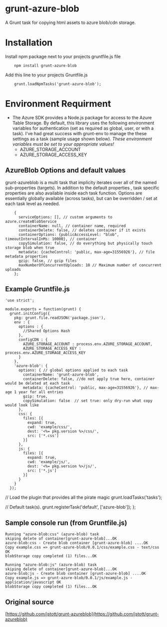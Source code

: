 # grunt-azure-blob

A Grunt task for copying html assets to azure blob/cdn storage.

# Installation
Install npm package next to your projects gruntfile.js file

        npm install grunt-azure-blob

Add this line to your projects Gruntfile.js

        grunt.loadNpmTasks('grunt-azure-blob');

# Environment Requirment
+ The Azure SDK provides a Node.js package for access to the Azure Table Storage.  By default, this library uses the following environment variables for authentication (set as required as global, user, or with a task).  I've had great success with grunt-env to manage the these settings as a task (sample usage shown below).  _These environment variables must be set to your appropriate values!_
  + AZURE_STORAGE_ACCOUNT
  + AZURE_STORAGE_ACCESS_KEY


## AzureBlob Options and default values
grunt-azureblob is a multi task that implicity iterates over all of the named sub-properties (targets).  In addition to the default properties , task specific properties are also available inside each task function.  Options are essentially globally available (across tasks), but can be overridden / set at each task level as needed.


        {
          serviceOptions: [], // custom arguments to azure.createBlobService
          containerName: null, // container name, required
          containerDelete: false, // deletes container if it exists
          containerOptions: {publicAccessLevel: "blob", timeoutIntervalInMs: 10000}, // container
          copySimulation: false, // do everything but physically touch storage blob when true
          metadata: {cacheControl: 'public, max-age=31556926'}, // file metadata properties
          gzip: false, // gzip files
          maxNumberOfConcurrentUploads: 10 // Maximum number of concurrent uploads
        };


## Example Gruntfile.js
    'use strict';

    module.exports = function(grunt) {
      grunt.initConfig({
        pkg: grunt.file.readJSON('package.json'),
        env : {
          options : {
            //Shared Options Hash
          },
          configCDN : {
            AZURE_STORAGE_ACCOUNT : process.env.AZURE_STORAGE_ACCOUNT,
            AZURE_STORAGE_ACCESS_KEY : process.env.AZURE_STORAGE_ACCESS_KEY
          }
        },
        'azure-blob': {
          options: { // global options applied to each task
            containerName: 'grunt-azure-blob',
            containerDelete: false, //do not apply true here, container would be deleted at each task
            metadata: {cacheControl: 'public, max-age=31556926'}, // max-age 1 year for all entries
            gzip: true,
            copySimulation: false  // set true: only dry-run what copy would look like
          },
          css: {
            files: [{
              expand: true,
              cwd: 'example/css/',
              dest: '<%= pkg.version %>/css/',
              src: ['*.css']
            }]
          },
          js: {
            files: [{
              expand: true,
              cwd: 'example/js/',
              dest: '<%= pkg.version %>/js/',
              src: ['*.js']
            }]
          }
        }
      });

  // Load the plugin that provides all the pirate magic
  grunt.loadTasks('tasks');

  // Default task(s).
  grunt.registerTask('default', ['azure-blob']);
};



## Sample console run (from Gruntfile.js)
    Running "azure-blob:css" (azure-blob) task
    skiping delete of container[grunt-azure-blob]...OK
    azure-blob:css - Create blob container [grunt-azure-blob] ....OK
    Copy example.css => grunt-azure-blob/0.0.1/css/example.css - text/css OK
    blobStorage copy completed (1) files...OK

    Running "azure-blob:js" (azure-blob) task
    skiping delete of container[grunt-azure-blob]...OK
    azure-blob:js - Create blob container [grunt-azure-blob] ....OK
    Copy example.js => grunt-azure-blob/0.0.1/js/example.js - application/javascript OK
    blobStorage copy completed (1) files...OK


## Original source
[https://github.com/jstott/grunt-azureblob](https://github.com/jstott/grunt-azureblob)
